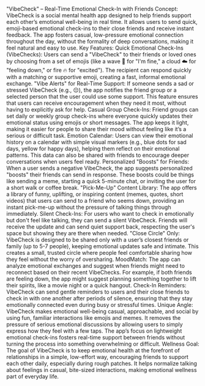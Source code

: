 "VibeCheck" – Real-Time Emotional Check-In with Friends
Concept:
VibeCheck is a social mental health app designed to help friends support each other’s emotional well-being in real time. It allows users to send quick, emoji-based emotional check-ins to their close friends and receive instant feedback. The app fosters casual, low-pressure emotional connection throughout the day, without the formality of deep conversations, making it feel natural and easy to use.
Key Features:
Quick Emotional Check-Ins (VibeChecks):
Users can send a "VibeCheck" to their friends or loved ones by choosing from a set of emojis (like a wave 🌊 for "I'm fine," a cloud ☁️ for "feeling down," or fire 🔥 for "excited"). The recipient can respond quickly with a matching or supportive emoji, creating a fast, informal emotional exchange.
"Vibe Alerts" for Real-Time Support:
If someone sends a sad or stressed VibeCheck (e.g., 😔), the app notifies the friend group or a selected person that the user could use some support. This feature ensures that users can receive encouragement when they need it most, without having to explicitly ask for help.
Casual Group Check-Ins:
Friend groups can set daily or weekly group check-ins where everyone quickly updates their emotional status using emojis or short messages. The app keeps it light, making it easier for people to share their mood without feeling like it’s a serious or difficult task.
Emotion Calendar:
Users can view their emotional history on a calendar with simple visual markers (e.g., blue dots for sad days, yellow for happy days), helping them reflect on their emotional patterns. This data can also be shared with friends to encourage deeper conversations when users feel ready.
Personalized "Boosts" for Friends:
When a user sends a negative VibeCheck, the app suggests personalized "boosts" their friends can send in response. These boosts could be things like sending a meme, starting a quick 5-minute chat, or inviting the user for a short walk or coffee break.
"Pick-Me-Up" Content Library:
The app offers a library of funny, uplifting, or inspiring content (memes, quotes, short videos) that users can send to a friend who seems down, providing an instant pick-me-up without the pressure of talking things through immediately.
Silent Check-Ins:
For users who want to check in emotionally but don't feel like talking, they can send a silent VibeCheck. Friends will receive the update and can send quiet support back, respecting the user's space but showing they are there when needed.
"Close Circle" Only:
VibeCheck is designed to be shared only with a user’s closest friends or family (up to 5-7 people), keeping emotional updates safe and intimate. This creates a small, trusted circle where people feel comfortable sharing how they feel without the worry of oversharing.
MoodMatch:
The app can analyze emotional exchanges and suggest when friends might need to reconnect based on their recent VibeChecks. For example, if both friends are feeling down, the app might suggest planning something together to lift their spirits, like a movie night or a quick hangout.
Check-In Reminders:
VibeCheck can send gentle reminders to users and their close friends to check in with one another after periods of silence, ensuring that they stay emotionally connected even during busy or stressful times.
Unique Angle:
VibeCheck makes emotional well-being casual, approachable, and social by using fun, familiar interactions like emojis and memes. It removes the pressure of serious emotional discussions by allowing users to simply express how they feel with a few taps. The app’s focus on lightweight emotional check-ins fosters real-time support between friends without turning the process into something overwhelming or difficult.
Wellness Goal:
The goal of VibeCheck is to keep emotional health at the forefront of relationships in a simple, low-effort way, encouraging friends to support each other daily, especially during rough patches. It helps normalize talking about feelings in casual, bite-sized interactions, making emotional wellness part of everyday life.

